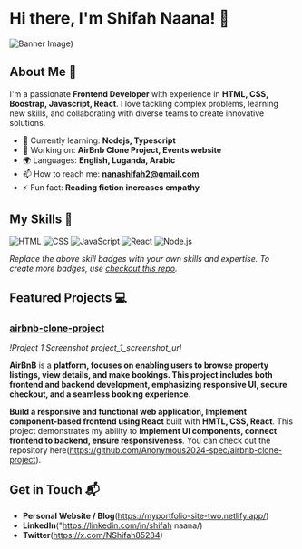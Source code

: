 # Hi there, I'm Shifah Naana! 👋

![Banner Image](https://www.istockphoto.com/photo/green-digital-data-lights-technology-background-gm2162568511-582953842?utm_campaign=srp_photos_top&utm_content=https%3A%2F%2Funsplash.com%2Fs%2Fphotos%2Fbanner-image-with-lines-of-programming-languages&utm_medium=affiliate&utm_source=unsplash&utm_term=banner+image+with+lines+of+programming+languages%3A%3A%3A))

## About Me 🚀

I'm a passionate **Frontend Developer** with experience in **HTML, CSS, Boostrap, Javascript, React**. I love tackling complex problems, learning new skills, and collaborating with diverse teams to create innovative solutions.

- 🌱 Currently learning: **Nodejs, Typescript**
- 🔭 Working on: **AirBnb Clone Project, Events website**
- 🌍 Languages: **English, Luganda, Arabic**
- 📫 How to reach me: **nanashifah2@gmail.com**
- ⚡ Fun fact: **Reading fiction increases empathy**

## My Skills 🧠

![HTML](https://img.shields.io/badge/-HTML-E34F26?style=flat-square&logo=html5&logoColor=white)
![CSS](https://img.shields.io/badge/-CSS-1572B6?style=flat-square&logo=css3&logoColor=white)
![JavaScript](https://img.shields.io/badge/-JavaScript-F7DF1E?style=flat-square&logo=javascript&logoColor=black)
![React](https://img.shields.io/badge/-React-61DAFB?style=flat-square&logo=react&logoColor=black)
![Node.js](https://img.shields.io/badge/-Node.js-339933?style=flat-square&logo=node.js&logoColor=white)

*Replace the above skill badges with your own skills and expertise. To create more badges, use [checkout this repo](https://github.com/alexandresanlim/Badges4-README.md-Profile).*

## Featured Projects 💻

### [airbnb-clone-project](https://github.com/Anonymous2024-spec/airbnb-clone-project)

*!Project 1 Screenshot* *project_1_screenshot_url*

**AirBnB** is a **platform, focuses on enabling users to browse property listings, view details, and make bookings. This project includes both frontend and backend development, emphasizing responsive UI, secure checkout, and a seamless booking experience.**

**Build a responsive and functional web application,
 Implement component-based frontend using React** built with **HMTL, CSS, React**. This project demonstrates my ability to **Implement UI components, connect frontend to backend, ensure responsiveness**. You can check out the repository here(https://github.com/Anonymous2024-spec/airbnb-clone-project).

## Get in Touch 📬

- **Personal Website / Blog**(https://myportfolio-site-two.netlify.app/)
- **LinkedIn**("https://linkedin.com/in/shifah naana/)
- **Twitter**(https://x.com/NShifah85284)



